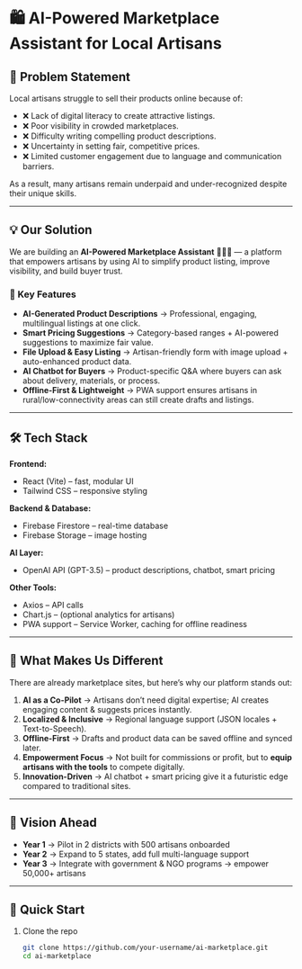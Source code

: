 # 🛍️ AI-Powered Marketplace Assistant for Local Artisans  

## 📌 Problem Statement  
Local artisans struggle to sell their products online because of:  
- ❌ Lack of digital literacy to create attractive listings.  
- ❌ Poor visibility in crowded marketplaces.  
- ❌ Difficulty writing compelling product descriptions.  
- ❌ Uncertainty in setting fair, competitive prices.  
- ❌ Limited customer engagement due to language and communication barriers.  

As a result, many artisans remain underpaid and under-recognized despite their unique skills.  

---

## 💡 Our Solution  
We are building an **AI-Powered Marketplace Assistant** 🧑‍🎨✨ — a platform that empowers artisans by using AI to simplify product listing, improve visibility, and build buyer trust.  

### 🔑 Key Features  
- **AI-Generated Product Descriptions** → Professional, engaging, multilingual listings at one click.  
- **Smart Pricing Suggestions** → Category-based ranges + AI-powered suggestions to maximize fair value.  
- **File Upload & Easy Listing** → Artisan-friendly form with image upload + auto-enhanced product data.  
- **AI Chatbot for Buyers** → Product-specific Q&A where buyers can ask about delivery, materials, or process.  
- **Offline-First & Lightweight** → PWA support ensures artisans in rural/low-connectivity areas can still create drafts and listings.  

---

## 🛠️ Tech Stack  

**Frontend:**  
- React (Vite) – fast, modular UI  
- Tailwind CSS – responsive styling  

**Backend & Database:**  
- Firebase Firestore – real-time database  
- Firebase Storage – image hosting  

**AI Layer:**  
- OpenAI API (GPT-3.5) – product descriptions, chatbot, smart pricing  

**Other Tools:**  
- Axios – API calls  
- Chart.js – (optional analytics for artisans)  
- PWA support – Service Worker, caching for offline readiness  

---

## 🚀 What Makes Us Different  

There are already marketplace sites, but here’s why our platform stands out:  

1. **AI as a Co-Pilot** → Artisans don’t need digital expertise; AI creates engaging content & suggests prices instantly.  
2. **Localized & Inclusive** → Regional language support (JSON locales + Text-to-Speech).  
3. **Offline-First** → Drafts and product data can be saved offline and synced later.  
4. **Empowerment Focus** → Not built for commissions or profit, but to **equip artisans with the tools** to compete digitally.  
5. **Innovation-Driven** → AI chatbot + smart pricing give it a futuristic edge compared to traditional sites.  

---

## 🎯 Vision Ahead  

- **Year 1** → Pilot in 2 districts with 500 artisans onboarded  
- **Year 2** → Expand to 5 states, add full multi-language support  
- **Year 3** → Integrate with government & NGO programs → empower 50,000+ artisans  

---

## 🚀 Quick Start  

1. Clone the repo  
   ```bash
   git clone https://github.com/your-username/ai-marketplace.git
   cd ai-marketplace
